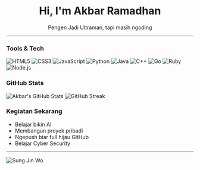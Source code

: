 <h1 align="center">Hi, I'm Akbar Ramadhan</h1>
<p align="center">Pengen Jadi Ultraman, tapi masih ngoding</p>

---

### Tools & Tech

![HTML5](https://img.shields.io/badge/HTML5-E34F26?style=for-the-badge&logo=html5&logoColor=white)
![CSS3](https://img.shields.io/badge/CSS3-1572B6?style=for-the-badge&logo=css3&logoColor=white)
![JavaScript](https://img.shields.io/badge/JavaScript-F7DF1E?style=for-the-badge&logo=javascript&logoColor=black)
![Python](https://img.shields.io/badge/Python-3776AB?style=for-the-badge&logo=python&logoColor=white)
![Java](https://img.shields.io/badge/Java-007396?style=for-the-badge&logo=java&logoColor=white)
![C++](https://img.shields.io/badge/C++-00599C?style=for-the-badge&logo=c%2B%2B&logoColor=white)
![Go](https://img.shields.io/badge/Go-00ADD8?style=for-the-badge&logo=go&logoColor=white)
![Ruby](https://img.shields.io/badge/Ruby-CC342D?style=for-the-badge&logo=ruby&logoColor=white)
![Node.js](https://img.shields.io/badge/Node.js-339933?style=for-the-badge&logo=nodedotjs&logoColor=white)

### GitHub Stats
![Akbar's GitHub Stats](https://github-readme-stats.vercel.app/api?username=Akbar-Lab-droid&show_icons=true&theme=radical&cache_seconds=30)
![GitHub Streak](https://streak-stats.demolab.com?user=Akbar-Lab-droid&theme=radical&hide_border=true&cache_seconds=30)

### Kegiatan Sekarang
- Belajar bikin AI 
- Membangun proyek pribadi
- Ngepush biar full hijau GitHub
- Belajar Cyber Security 

---

![Sung Jin Wo](https://media.giphy.com/media/jOZt5tdGYxzz0H6Nfi/giphy.gif)
